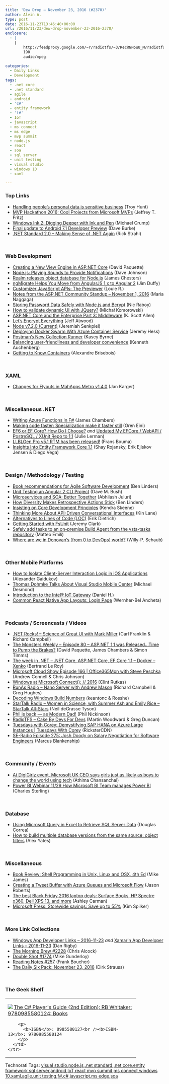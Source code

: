 ```yaml
---
title: 'Dew Drop – November 23, 2016 (#2370)'
author: Alvin A.
type: post
date: 2016-11-23T13:46:40+00:00
url: /2016/11/23/dew-drop-november-23-2016-2370/
enclosure:
  - |
    |
        http://feedproxy.google.com/~r/radiotfs/~3/RecRNNouU_M/radiotfs_126.mp3
        190
        audio/mpeg
        
categories:
  - Daily Links
  - Development
tags:
  - .net core
  - .net standard
  - agile
  - android
  - 'c#'
  - entity framework
  - 'f#'
  - IoT
  - javascript
  - ms connect
  - ms edge
  - mvp summit
  - node.js
  - react
  - soa
  - sql server
  - unit testing
  - visual studio
  - windows 10
  - xaml

---
```

### <a name="top"></a>Top Links

  * <a href="http://feedproxy.google.com/~r/TroyHunt/~3/jVODO6X-TmA/" target="_blank">Handling people&#8217;s personal data is sensitive business</a> (Troy Hunt)
  * <a href="https://blogs.msdn.microsoft.com/webdev/2016/11/22/mvp-hackathon-2016/" target="_blank">MVP Hackathon 2016: Cool Projects from Microsoft MVPs</a> (Jeffrey T. Fritz)
  * <a href="http://blogs.windows.com/buildingapps/2016/11/22/windows-ink-2-digging-deeper-with-ink-and-pen/?WT.mc_id=DX_MVP4025064" target="_blank">Windows Ink 2: Digging Deeper with Ink and Pen</a> (Michael Crump)
  * <a href="http://feedproxy.google.com/~r/blogspot/hsDu/~3/w3GR5CBKSr8/final-update-to-android-7-1-developer-preview.html" target="_blank">Final update to Android 7.1 Developer Preview</a> (Dave Burke)
  * <a href="http://feedproxy.google.com/~r/RickStrahl/~3/psNTKBjfOX8/NET-Standard-20-Making-Sense-of-NET-Again" target="_blank">.NET Standard 2.0 &#8211; Making Sense of .NET Again</a> (Rick Strahl)

&nbsp;

### <a name="web"></a>Web Development

  * <a href="http://aspnetmonsters.com/2016/11/2016-11-22-creating-a-new-view-engine-in-asp-net-core/" target="_blank">Creating a New View Engine in ASP.NET Core</a> (David Paquette)
  * <a href="http://thisdavej.com/node-js-playing-sounds-to-provide-notifications/" target="_blank">Node.js: Playing Sounds to Provide Notifications</a> (Dave Johnson)
  * <a href="http://www.infoq.com/news/2016/11/Realm-database-nodejs?utm_campaign=infoq_content&utm_source=infoq&utm_medium=feed&utm_term=global" target="_blank">Realm releases object database for Node.js</a> (James Chesters)
  * <a href="http://tracking.feedpress.it/link/11968/4839910" target="_blank">ngMigrate Helps You Move from AngularJS 1.x to Angular 2</a> (Jim Duffy)
  * <a href="https://code.tutsplus.com/tutorials/customizer-javascript-apis-the-previewer--cms-27313" target="_blank">Customizer JavaScript APIs: The Previewer</a> (Louie R.)
  * <a href="https://blogs.msdn.microsoft.com/webdev/2016/11/22/notes-from-the-asp-net-community-standup-november-1-2016/" target="_blank">Notes from the ASP.NET Community Standup – November 1, 2016</a> (Maria Naggaga)
  * <a href="http://blog.couchbase.com/2016/november/storing-password-data-safely-with-nodejs" target="_blank">Storing Password Data Safely with Node.js and Bcrypt</a> (Nic Raboy)
  * <a href="http://feedproxy.google.com/~r/BlogMichalaKomorowskiego/~3/EsQ3zcUPICc/how-to-validate-dynamic-ui-with-jquery.html" target="_blank">How to validate dynamic UI with JQuery?</a> (Michał Komorowski)
  * <a href="http://odetocode.com/blogs/scott/archive/2016/11/22/asp-net-core-and-the-enterprise-part-3-middleware.aspx" target="_blank">ASP.NET Core and the Enterprise Part 3: Middleware</a> (K. Scott Allen)
  * <a href="https://blog.codinghorror.com/lets-encrypt-everything/" target="_blank">Let&#8217;s Encrypt Everything</a> (Jeff Atwood)
  * <a href="https://nodejs.org/en/blog/release/v7.2.0" target="_blank">Node v7.2.0 (Current)</a> (Jeremiah Senkpiel)
  * <a href="https://dzone.com/articles/deploying-docker-swarm-with-azure-container-servic?utm_medium=feed&utm_source=feedpress.me&utm_campaign=Feed%3A+dzone%2Fcloud" target="_blank">Deploying Docker Swarm With Azure Container Service</a> (Jeremy Hess)
  * <a href="http://blog.getpostman.com/2016/11/22/postmans-new-collection-runner/" target="_blank">Postman&#8217;s New Collection Runner</a> (Kasey Byrne)
  * <a href="http://blogs.windows.com/msedgedev/2016/11/22/balancing-user-friendliness-and-developer-convenience/?WT.mc_id=DX_MVP4025064" target="_blank">Balancing user-friendliness and developer convenience</a> (Kenneth Auchenberg)
  * <a href="https://alexandrebrisebois.wordpress.com/2016/11/22/getting-to-know-containers/" target="_blank">Getting to Know Containers</a> (Alexandre Brisebois)

&nbsp;

### <a name="silverlight"></a>XAML

  * <a href="http://jkarger.de//2016/11/22/changes-for-flyouts-in-mahapps-metro-v1-4-0/" target="_blank">Changes for Flyouts in MahApps.Metro v1.4.0</a> (Jan Karger)

&nbsp;

### <a name="dotnet"></a>Miscellaneous .NET

  * <a href="http://jameschambers.com/2016/11/2016-11-16-writing-azure-functions-in-fsharp/" target="_blank">Writing Azure Functions in F#</a> (James Chambers)
  * <a href="http://feedproxy.google.com/~r/AyendeRahien/~3/VmqPWdTvVBg/making-code-faster-specialization-make-it-faster-still" target="_blank">Making code faster: Specialization make it faster still</a> (Oren Eini)
  * <a href="http://thedatafarm.com/data-access/ef6-or-ef-core-how-do-i-choose/" target="_blank">EF6 or EF Core? How Do I Choose?</a> _and_ <a href="http://thedatafarm.com/uncategorized/updated-my-efcore-webapi-postresql-xunit-repo-to-1-1/" target="_blank">Updated My EFCore / WebAPI / PostreSQL / XUnit Repo to 1.1</a> (Julie Lerman)
  * <a href="http://feedproxy.google.com/~r/FransBouma/~3/FuG0UvIREPA/llblgen-pro-v5-1-rtm-has-been-released" target="_blank">LLBLGen Pro v5.1 RTM has been released!</a> (Frans Bouma)
  * <a href="https://blogs.msdn.microsoft.com/mvpawardprogram/2016/11/22/entity-framework-core/" target="_blank">Insights Into Entity Framework Core 1.1</a> (Shay Rojansky, Erik Ejlskov Jensen & Diego Vega)

&nbsp;

### <a name="design"></a>Design / Methodology / Testing

  * <a href="https://www.benlinders.com/news/book-recommendations-agile-software-development/" target="_blank">Book recommendations for Agile Software Development</a> (Ben Linders)
  * <a href="http://blog.dmbcllc.com/unit-testing-an-angular-2-cli-project/" target="_blank">Unit Testing an Angular 2 CLI Project</a> (Dave M. Bush)
  * <a href="https://dzone.com/articles/microservices-is-not-answer-to-soa-problem?utm_medium=feed&utm_source=feedpress.me&utm_campaign=Feed%3A+dzone%2Fintegration" target="_blank">Microservices and SOA: Better Together</a> (Abhilash Juluri)
  * <a href="https://www.benlinders.com/2016/how-diversity-makes-retrospective-actions-stick/" target="_blank">How Diversity Makes Retrospective Actions Stick</a> (Ben Linders)
  * <a href="http://feedproxy.google.com/~r/alistapart/main/~3/wgw5fwWnE-g/insisting-on-core-development-principles" target="_blank">Insisting on Core Development Principles</a> (Kendra Skeene)
  * <a href="https://dzone.com/articles/thinking-more-about-api-driven-conversational-inte?utm_medium=feed&utm_source=feedpress.me&utm_campaign=Feed%3A+dzone%2Fintegration" target="_blank">Thinking More About API-Driven Conversational Interfaces</a> (Kin Lane)
  * <a href="https://blog.ndepend.com/alternatives-lines-of-code-loc/" target="_blank">Alternatives to Lines of Code (LOC)</a> (Erik Dietrich)
  * <a href="http://jeremybytes.blogspot.com/2016/11/getting-started-with-fsunit.html" target="_blank">Getting Started with FsUnit</a> (Jeremy Clark)
  * <a href="http://feedproxy.google.com/~r/MattsAlmSpace/~3/kzUsFxB1B9A/safely-add-tasks-to-on-premise-build.html" target="_blank">Safely add tasks to an on-premise Build Agent from the vsts-tasks repository</a> (Matteo Emili)
  * <a href="https://blogs.msdn.microsoft.com/visualstudioalmrangers/2016/11/22/where-are-we-in-donovans-from-0-to-devops-world/" target="_blank">Where are we in Donovan’s [from 0 to DevOps] world?</a> (Willy-P. Schaub)

&nbsp;

### <a name="mobile"></a>Other Mobile Platforms

  * <a href="https://www.toptal.com/ios/isolate-client-server-interaction-logic-ios" target="_blank">How to Isolate Client-Server Interaction Logic in iOS Applications</a> (Alexander Gaidukov)
  * <a href="https://blogs.msdn.microsoft.com/msdnmagazine/2016/11/22/thomas-dohmke-talks-about-visual-studio-mobile-center/" target="_blank">Thomas Dohmke Talks About Visual Studio Mobile Center</a> (Michael Desmond)
  * <a href="https://software.intel.com/en-us/videos/introduction-to-the-intel-iot-gateway" target="_blank">Introduction to the Intel® IoT Gateway</a> (Daniel H.)
  * <a href="https://code.tutsplus.com/tutorials/common-react-native-app-layouts-login-page--cms-27639" target="_blank">Common React Native App Layouts: Login Page</a> (Wernher-Bel Ancheta)

&nbsp;

### <a name="podcasts"></a>Podcasts / Screencasts / Videos

  * <a href="http://www.dotnetrocks.com/default.aspx?ShowNum=1378" target="_blank">.NET Rocks! &#8211; Science of Great UI with Mark Miller</a> (Carl Franklin & Richard Campbell)
  * <a href="http://aspnetmonsters.com/2016/11/monsters-weekly%5Cep80/" target="_blank">The Monsters Weekly &#8211; Episode 80 &#8211; ASP.NET 1.1 was Released&#8230;Time to Pump the Brakes?</a> (David Paquette, James Chambers & Simon Timms)
  * <a href="https://blogs.msdn.microsoft.com/dotnet/2016/11/22/the-week-in-net-net-core-asp-net-core-ef-core-1-1-docker-xenko/" target="_blank">The week in .NET – .NET Core, ASP.NET Core, EF Core 1.1 – Docker – Xenko</a> (Bertrand Le Roy)
  * <a href="http://feeds.microsoftcloudshow.com/~r/microsoftcloudshowepisodes/~3/yWIcY4IZ1AU/166-office365mon-with-steve-peschka" target="_blank">Microsoft Cloud Show Episode 166 | Office365Mon with Steve Peschka</a> (Andrew Connell & Chris Johnson)
  * <a href="http://blogs.windows.com/buildingapps/2016/11/22/windows-at-microsoft-connect-2016/?WT.mc_id=DX_MVP4025064" target="_blank">Windows at Microsoft Connect(); // 2016</a> (Clint Rutkas)
  * <a href="http://feedproxy.google.com/~r/RunaAsRadioWma/~3/UDWFc9JXMxc/default.aspx" target="_blank">RunAs Radio &#8211; Nano Server with Andrew Mason</a> (Richard Campbell & Greg Hughes)
  * <a href="https://channel9.msdn.com/Blogs/One-Dev-Minute/Decoding-Windows-Build-Numbers?WT.mc_id=DX_MVP4025064" target="_blank">Decoding Windows Build Numbers</a> (keantonc & Rosshe)
  * <a href="https://soundcloud.com/startalk/women-in-science-with-summer-ash-and-emily-rice-startalk-all-stars" target="_blank">StarTalk Radio &#8211; Women in Science, with Summer Ash and Emily Rice – StarTalk All-Stars</a> (Neil deGrasse Tyson)
  * <a href="http://feedproxy.google.com/~r/androidcentral/~3/A80TXESK53U/phil-back-modern-dad" target="_blank">Phil is back — as Modern Dad!</a> (Phil Nickinson)
  * <a href="http://feedproxy.google.com/~r/radiotfs/~3/RecRNNouU_M/radiotfs_126.mp3" target="_blank">RadioTFS &#8211; Cake By Devs For Devs</a> (Martin Woodward & Greg Duncan)
  * <a href="https://channel9.msdn.com/Shows/Tuesdays-With-Corey/Tuesdays-with-Corey-Demystifying-SAP-HANA-on-Azure-Large-Instances?WT.mc_id=DX_MVP4025064" target="_blank">Tuesdays with Corey: Demystifying SAP HANA on Azure Large Instances | Tuesdays With Corey</a> (RicksterCDN)
  * <a href="http://feedproxy.google.com/~r/se-radio/~3/fgrkDvjGkBU/" target="_blank">SE-Radio Episode 275: Josh Doody on Salary Negotiation for Software Engineers</a> (Marcus Blankenship)

&nbsp;

### <a name="events"></a>Community / Events

  * <a href="http://blogs.microsoft.com/firehose/2016/11/22/at-digigirlz-event-microsoft-uk-ceo-says-girls-just-as-likely-as-boys-to-change-the-world-using-tech/" target="_blank">At DigiGirlz event, Microsoft UK CEO says girls just as likely as boys to change the world using tech</a> (Athima Chansanchai)
  * <a href="https://blogs.msdn.microsoft.com/charles_sterling/2016/11/23/power-bi-webinar-1129-how-microsoft-bi-team-manages-power-bi/" target="_blank">Power BI Webinar 11/29 How Microsoft BI Team manages Power BI</a> (Charles Sterling)

&nbsp;

### <a name="sql"></a>Database

  * <a href="http://feedproxy.google.com/~r/MSSQLTips-LatestSqlServerTips/~3/usekQIDpXQk/tip.asp" target="_blank">Using Microsoft Query in Excel to Retrieve SQL Server Data</a> (Douglas Correa)
  * <a href="http://www.red-gate.com/blog/database-lifecycle-management/how-to-build-multiple-database-versions-from-the-same-source-using-sql-compare-filters" target="_blank">How to build multiple database versions from the same source: object filters</a> (Alex Yates)

&nbsp;

### <a name="misc"></a>Miscellaneous

  * <a href="http://www.i-programmer.info/bookreviews/125-linux-development/10289-shell-programming-in-unix-linux-and-os-x-4e.html" target="_blank">Book Review: Shell Programming in Unix, Linux and OSX, 4th Ed</a> (Mike James)
  * <a href="http://dontcodetired.com/blog/post/Creating-a-Tweet-Buffer-with-Azure-Queues-and-Microsoft-Flow" target="_blank">Creating a Tweet Buffer with Azure Queues and Microsoft Flow</a> (Jason Roberts)
  * <a href="http://www.theverge.com/2016/11/23/13707640/black-friday-laptop-deals-2016-hp-dell-asus-lenovo" target="_blank">The best Black Friday 2016 laptop deals: Surface Books, HP Spectre x360, Dell XPS 13, and more</a> (Ashley Carman)
  * <a href="https://blogs.msdn.microsoft.com/microsoft_press/2016/11/22/storewide-savings-save-up-to-55/" target="_blank">Microsoft Press: Storewide savings: Save up to 55%</a> (Kim Spilker)

&nbsp;

### <a name="links"></a>More Link Collections

  * <a href="http://windowsappdev.com/2016/11/windows-app-developer-links-2016-11-23/" target="_blank">Windows App Developer Links &#8211; 2016-11-23</a> _and_ <a href="http://allaboutxamarin.com/2016/11/xamarin-app-developer-links-2016-11-23/" target="_blank">Xamarin App Developer Links &#8211; 2016-11-23</a> (Dan Rigby)
  * <a href="http://feedproxy.google.com/~r/ReflectivePerspective/~3/1hFWsXSoOzA/" target="_blank">The Morning Brew #2228</a> (Chris Alcock)
  * <a href="http://afreshcup.com/home/2016/11/23/double-shot-1774.html" target="_blank">Double Shot #1774</a> (Mike Gunderloy)
  * <a href="http://www.frankysnotes.com/2016/11/reading-notes-257.html" target="_blank">Reading Notes #257</a> (Frank Boucher)
  * <a href="http://dirkstrauss.com/installing-visual-studio-2017/" target="_blank">The Daily Six Pack: November 23, 2016</a> (Dirk Strauss)

&nbsp;

### <a name="shelf"></a>The Geek Shelf

<div id="scid:7dc1bd33-94bd-46fd-a20b-0131235bcd47:bb1a4ae8-5ce3-4544-b91e-664cccd3804c" class="wlWriterEditableSmartContent" style="float: none; padding-bottom: 0px; padding-top: 0px; padding-left: 0px; margin: 0px; display: inline; padding-right: 0px">
  <table cellspacing="0" cellpadding="2" width="400" border="0" unselectable="on">
    <tr>
      <td valign="top" width="400">
        <p>
          <a title="The C# Player&#39;s Guide (2nd Edition): RB Whitaker: 9780985580124: Books" href="http://www.amazon.com/exec/obidos/ASIN/0985580127/amavin-20"><img data-recalc-dims="1" decoding="async" src="https://i0.wp.com/images.amazon.com/images/P/0985580127.01.MZZZZZZZ.jpg?w=660" border="0" align="left" style="float:left" />The C# Player's Guide (2nd Edition): RB Whitaker: 9780985580124: Books</a>
        </p>
        
        <p>
          <b>ISBN</b>: 0985580127<br /><b>ISBN-13</b>: 9780985580124
        </p>
      </td>
    </tr>
  </table>
</div>

<div id="scid:77ECF5F8-D252-44F5-B4EB-D463C5396A79:2d73cd39-fdeb-4fdf-944d-fb17d2d546aa" class="wlWriterEditableSmartContent" style="float: none; padding-bottom: 0px; padding-top: 0px; padding-left: 0px; margin: 0px; display: inline; padding-right: 0px">
  Technorati Tags: <a href="http://technorati.com/tags/visual+studio" rel="tag">visual studio</a>,<a href="http://technorati.com/tags/node.js" rel="tag">node.js</a>,<a href="http://technorati.com/tags/.net+standard" rel="tag">.net standard</a>,<a href="http://technorati.com/tags/.net+core" rel="tag">.net core</a>,<a href="http://technorati.com/tags/entity+framework" rel="tag">entity framework</a>,<a href="http://technorati.com/tags/sql+server" rel="tag">sql server</a>,<a href="http://technorati.com/tags/android" rel="tag">android</a>,<a href="http://technorati.com/tags/IoT" rel="tag">IoT</a>,<a href="http://technorati.com/tags/react" rel="tag">react</a>,<a href="http://technorati.com/tags/mvp+summit" rel="tag">mvp summit</a>,<a href="http://technorati.com/tags/ms+connect" rel="tag">ms connect</a>,<a href="http://technorati.com/tags/windows+10" rel="tag">windows 10</a>,<a href="http://technorati.com/tags/xaml" rel="tag">xaml</a>,<a href="http://technorati.com/tags/agile" rel="tag">agile</a>,<a href="http://technorati.com/tags/unit+testing" rel="tag">unit testing</a>,<a href="http://technorati.com/tags/f%23" rel="tag">f#</a>,<a href="http://technorati.com/tags/c%23" rel="tag">c#</a>,<a href="http://technorati.com/tags/javascript" rel="tag">javascript</a>,<a href="http://technorati.com/tags/ms+edge" rel="tag">ms edge</a>,<a href="http://technorati.com/tags/soa" rel="tag">soa</a>
</div>